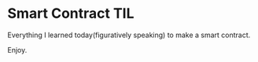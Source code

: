 # Smart Contract TIL

Everything I learned today(figuratively speaking) to make a smart contract.


Enjoy.
